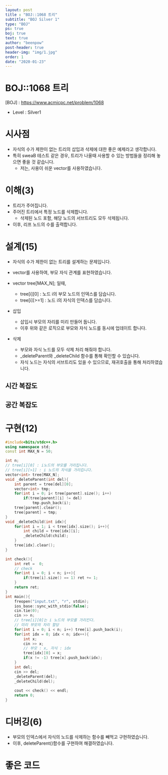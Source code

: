 ```yaml
---
layout: post
title : "BOJ::1068 트리"
subtitle: "BOJ Silver 1"
type: "BOJ"
ps: true
boj: true
text: true
author: "beenpow"
post-header: true
header-img: "img/1.jpg"
order: 1
date: "2020-01-23"
---
```


# BOJ::1068 트리
[BOJ] : <https://www.acmicpc.net/problem/1068>
- Level : Silver1

# 시사점
- 자식의 수가 제한이 없는 트리의 삽입과 삭제에 대한 좋은 예제라고 생각합니다.
- 특히 sweaB 테스트 같은 경우, 트리가 나올때 사용할 수 있는 방법들을 정리해 놓으면 좋을 것 같습니다.
  - 저는, 사용이 쉬운 vector를 사용하였습니다.

# 이해(3)

- 트리가 주어집니다.
- 주어진 트리에서 특정 노드를 삭제합니다.
  - 삭제된 노드 포함, 해당 노드의 서브트리도 모두 삭제됩니다.
- 이후, 리프 노드의 수를 출력합니다.

# 설계(15)

- 자식의 수가 제한이 없는 트리를 설계하는 문제입니다.
- vector를 사용하여, 부모 자식 관계를 표현하였습니다.
- vector<int> tree[MAX_N]; 일때,
  - tree[i][0] : 노드 i의 부모 노드의 인덱스를 담습니다.
  - tree[i][>=1] : 노드 i의 자식의 인덱스를 담습니다.

- 삽입
  - 삽입시 부모의 자리를 미리 만들어 둡니다.
  - 이후 위와 같은 로직으로 부모와 자식 노드를 동시에 업데이트 합니다.
- 삭제
  - 부모와 자식 노드를 모두 삭제 처리 해줘야 합니다.
  - _deleteParent와 _deleteChild 함수를 통해 확인할 수 있습니다.
  - 자식 노드는 자식의 서브트리도 있을 수 있으므로, 재귀호출을 통해 처리하였습니다.
  
## 시간 복잡도

## 공간 복잡도

# 구현(12)

```cpp
#include<bits/stdc++.h>
using namespace std;
const int MAX_N = 50;

int n;
// tree[i][0] : i노드의 부모를 가리킵니다.
// tree[i][>1] : i 노드의 자식을 가리킵니다.
vector<int> tree[MAX_N];
void _deleteParent(int del){
    int parent = tree[del][0];
    vector<int> tmp;
    for(int i = 0; i< tree[parent].size(); i++)
        if(tree[parent][i] != del)
            tmp.push_back(i);
    tree[parent].clear();
    tree[parent] = tmp;
}
void _deleteChild(int idx){
    for(int i = 1; i < tree[idx].size(); i++){
        int child = tree[idx][i];
        _deleteChild(child);
    }
    tree[idx].clear();
}

int check(){
    int ret =  0;
    // check
    for(int i = 0; i < n; i++){
        if(tree[i].size() == 1) ret += 1;
    }
    return ret;
}
int main(){
    freopen("input.txt", "r", stdin);
    ios_base::sync_with_stdio(false);
    cin.tie(0);
    cin >> n;
    // tree[i][0]는 i 노드의 부모를 가리킨다.
    // 미리 부모의 자리 할당
    for(int i = 0; i < n; i++) tree[i].push_back(i);
    for(int idx = 0; idx < n; idx++){
        int x;
        cin >> x;
        // 부모 : x, 자식 : idx
        tree[idx][0] = x;
        if(x != -1) tree[x].push_back(idx);
    }
    int del;
    cin >> del;
    _deleteParent(del);
    _deleteChild(del);
    
    cout << check() << endl;
    return 0;
}

```

# 디버깅(6)

- 부모의 인덱스에서 자식의 노드를 삭제하는 함수를 빼먹고 구현하였습니다.
- 이후, deleteParent()함수를 구현하여 해결하였습니다.

# 좋은 코드


